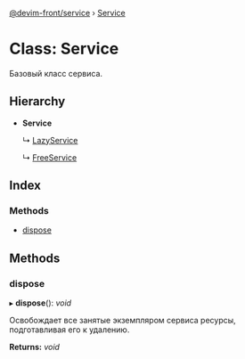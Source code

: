 [@devim-front/service](../README.md) › [Service](service.md)

# Class: Service

Базовый класс сервиса.

## Hierarchy

* **Service**

  ↳ [LazyService](lazyservice.md)

  ↳ [FreeService](freeservice.md)

## Index

### Methods

* [dispose](service.md#markdown-header-dispose)

## Methods

### <a id="markdown-header-dispose" name="markdown-header-dispose"></a>  dispose

▸ **dispose**(): *void*

Освобождает все занятые экземпляром сервиса ресурсы, подготавливая его к
удалению.

**Returns:** *void*
